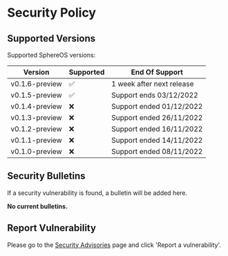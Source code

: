 # Security Policy

## Supported Versions

Supported SphereOS versions:

| Version          | Supported          | End Of Support                       |
| ---------------- | ------------------ | ------------------------------------ |
| v0.1.6-preview   | :white_check_mark: | 1 week after next release            |
| v0.1.5-preview   | :white_check_mark: | Support ends 03/12/2022              |
| v0.1.4-preview   | ❌                 | Support ended 01/12/2022             |
| v0.1.3-preview   | ❌                 | Support ended 26/11/2022             |
| v0.1.2-preview   | ❌                 | Support ended 16/11/2022             |
| v0.1.1-preview   | ❌                 | Support ended 14/11/2022             |
| v0.1.0-preview   | ❌                 | Support ended 08/11/2022             |

## Security Bulletins
If a security vulnerability is found, a bulletin will be added here.

**No current bulletins.**

## Report Vulnerability
Please go to the [Security Advisories](https://github.com/Jspa2/SphereOS/security/advisories) page and click 'Report a vulnerability'.
